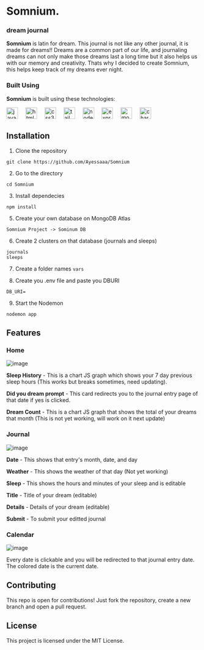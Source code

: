 ﻿# Somnium.

### dream journal

**Somnium** is latin for dream. This journal is not like any other journal, it is made for dreams!! Dreams are a common part of our life, and journaling dreams can not only make those dreams last a long time but it also helps us with our memory and creativity. Thats why I decided to create Somnium, this helps keep track of my dreams ever night.

### Built Using

**Somnium** is built using these technologies:

<div align="left">
  <img src="https://cdn.jsdelivr.net/gh/devicons/devicon/icons/javascript/javascript-original.svg" height="30" alt="javascript logo"  />
  <img width="12" />
  <img src="https://cdn.jsdelivr.net/gh/devicons/devicon/icons/html5/html5-original.svg" height="30" alt="html5 logo"  />
  <img width="12" />
  <img src="https://cdn.jsdelivr.net/gh/devicons/devicon/icons/css3/css3-original.svg" height="30" alt="css3 logo"  />
  <img width="12" />
  <img src="https://www.svgrepo.com/show/374118/tailwind.svg" height="30" alt="tailwind logo"  />
  <img width="12" />
  <img src="https://upload.wikimedia.org/wikipedia/commons/thumb/d/d9/Node.js_logo.svg/590px-Node.js_logo.svg.png" height="30" alt="nodejs logo"  />
  <img width="12" />
  <img src="https://cdn.prod.website-files.com/6320125ace536b6ad148eca3/66502d746f57d299fe0e0c31_Image%201-Express.js.webp" height="30" alt="express logo"  />
  <img width="12" />
  <img src="https://1000logos.net/wp-content/uploads/2020/08/MongoDB-Emblem.jpg" height="30" alt="mongodb logo"  />
  <img width="12" />
  <img src="https://upload.wikimedia.org/wikipedia/commons/thumb/8/86/Chart.js_logo.svg/1024px-Chart.js_logo.svg.png" height="30" alt="chartjs logo"  />
</div>

## Installation

1. Clone the repository

```
git clone https://github.com/Ayessaaa/Somnium
```

2. Go to the directory

```
cd Somnium
```

3. Install dependecies

```
npm install
```

5. Create your own database on MongoDB Atlas

```
Somnium Project -> Sominum DB
```

6. Create 2 clusters on that database (journals and sleeps)

```
journals
sleeps
```

7. Create a folder names `vars`

8. Create you .env file and paste you DBURI

```
DB_URI=
```

9. Start the Nodemon

```
nodemon app
```


## Features
### Home
![image](https://github.com/user-attachments/assets/4464ab4a-8092-46d4-9116-448600d56195)

**Sleep History** - This is a chart JS graph which shows your 7 day previous sleep hours (This works but breaks sometimes, need updating).

**Did you dream prompt** - This card redirects you to the journal entry page of that date if yes is clicked.

**Dream Count** - This is a chart JS graph that shows the total of your dreams that month (This is not yet working, will work on it next update)

### Journal
![image](https://github.com/user-attachments/assets/a10d0093-1134-4016-98ed-74670b526744)

**Date** - This shows that entry's month, date, and day

**Weather** - This shows the weather of that day (Not yet working)

**Sleep** - This shows the hours and minutes of your sleep and is editable

**Title** - Title of your dream (editable)

**Details** - Details of your dream (editable)

**Submit** - To submit your editted journal

### Calendar
![image](https://github.com/user-attachments/assets/87392bed-53e2-41f3-962a-60009589c1ce)

Every date is clickable and you will be redirected to that journal entry date.
The colored date is the current date.

## Contributing

This repo is open for contributions! Just fork the repository, create a new branch and open a pull request.

## License

This project is licensed under the MIT License.
